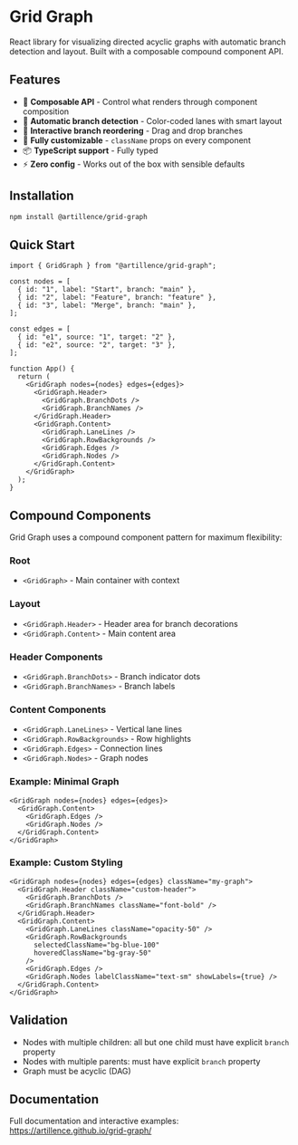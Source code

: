 # Grid Graph

React library for visualizing directed acyclic graphs with automatic branch detection and layout. Built with a composable compound component API.

## Features

- 🎨 **Composable API** - Control what renders through component composition
- 🎯 **Automatic branch detection** - Color-coded lanes with smart layout
- 🔄 **Interactive branch reordering** - Drag and drop branches
- 💅 **Fully customizable** - `className` props on every component
- 📦 **TypeScript support** - Fully typed
- ⚡ **Zero config** - Works out of the box with sensible defaults

## Installation

```bash
npm install @artillence/grid-graph
```

## Quick Start

```tsx
import { GridGraph } from "@artillence/grid-graph";

const nodes = [
  { id: "1", label: "Start", branch: "main" },
  { id: "2", label: "Feature", branch: "feature" },
  { id: "3", label: "Merge", branch: "main" },
];

const edges = [
  { id: "e1", source: "1", target: "2" },
  { id: "e2", source: "2", target: "3" },
];

function App() {
  return (
    <GridGraph nodes={nodes} edges={edges}>
      <GridGraph.Header>
        <GridGraph.BranchDots />
        <GridGraph.BranchNames />
      </GridGraph.Header>
      <GridGraph.Content>
        <GridGraph.LaneLines />
        <GridGraph.RowBackgrounds />
        <GridGraph.Edges />
        <GridGraph.Nodes />
      </GridGraph.Content>
    </GridGraph>
  );
}
```

## Compound Components

Grid Graph uses a compound component pattern for maximum flexibility:

### Root

- `<GridGraph>` - Main container with context

### Layout

- `<GridGraph.Header>` - Header area for branch decorations
- `<GridGraph.Content>` - Main content area

### Header Components

- `<GridGraph.BranchDots>` - Branch indicator dots
- `<GridGraph.BranchNames>` - Branch labels

### Content Components

- `<GridGraph.LaneLines>` - Vertical lane lines
- `<GridGraph.RowBackgrounds>` - Row highlights
- `<GridGraph.Edges>` - Connection lines
- `<GridGraph.Nodes>` - Graph nodes

### Example: Minimal Graph

```tsx
<GridGraph nodes={nodes} edges={edges}>
  <GridGraph.Content>
    <GridGraph.Edges />
    <GridGraph.Nodes />
  </GridGraph.Content>
</GridGraph>
```

### Example: Custom Styling

```tsx
<GridGraph nodes={nodes} edges={edges} className="my-graph">
  <GridGraph.Header className="custom-header">
    <GridGraph.BranchDots />
    <GridGraph.BranchNames className="font-bold" />
  </GridGraph.Header>
  <GridGraph.Content>
    <GridGraph.LaneLines className="opacity-50" />
    <GridGraph.RowBackgrounds
      selectedClassName="bg-blue-100"
      hoveredClassName="bg-gray-50"
    />
    <GridGraph.Edges />
    <GridGraph.Nodes labelClassName="text-sm" showLabels={true} />
  </GridGraph.Content>
</GridGraph>
```

## Validation

- Nodes with multiple children: all but one child must have explicit `branch` property
- Nodes with multiple parents: must have explicit `branch` property
- Graph must be acyclic (DAG)

## Documentation

Full documentation and interactive examples: https://artillence.github.io/grid-graph/
